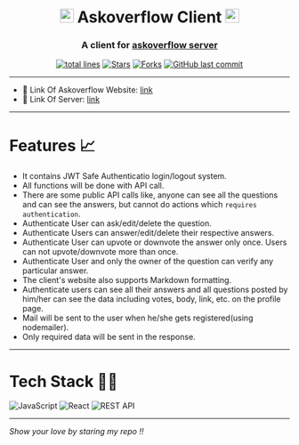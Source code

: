 <h1 align="center"><img src="https://user-images.githubusercontent.com/76911582/198497528-58826a25-b6ca-40cf-839c-b410c933e9a5.png" width="25px"/> Askoverflow Client <img src="https://user-images.githubusercontent.com/76911582/198497528-58826a25-b6ca-40cf-839c-b410c933e9a5.png" width="25px"/></h1>


<h3 align="center">A client for <a href="https://github.com/vasu-1/askoverflow-server">askoverflow server</a></h3>

<div align="center">
<a href="https://github.com/vasu-1/askoverflow-client"><img src="https://sloc.xyz/github/vasu-1/askoverflow-client?style=for-the-badge" alt="total lines"/></a>
<a href="https://github.com/vasu-1/askoverflow-client"><img src="https://img.shields.io/github/stars/vasu-1/askoverflow-client" alt="Stars"/></a>
<a href="https://github.com/vasu-1/askoverflow-client/network/members"><img src="https://img.shields.io/github/forks/vasu-1/askoverflow-client" alt="Forks"/></a>
<a href="https://github.com/vasu-1/askoverflow-client/commits"><img alt="GitHub last commit" src="https://img.shields.io/github/last-commit/vasu-1/askoverflow-client?logo=github"></a>
</div>

---

- :link: Link Of Askoverflow Website: [link](https://askoverflow.netlify.app/)
- :link: Link Of Server: [link](https://askoverflow-server.vercel.app/)

---

# Features :chart_with_upwards_trend:
- It contains JWT Safe Authenticatio login/logout system.
- All functions will be done with API call.
- There are some public API calls like, anyone can see all the questions and can see the answers, but cannot do actions which `requires authentication`.
- Authenticate User can ask/edit/delete the question.
- Authenticate Users can answer/edit/delete their respective answers.
- Authenticate User can upvote or downvote the answer only once. Users can not upvote/downvote more than once.
- Authenticate User and only the owner of the question can verify any particular answer.
- The client's website also supports Markdown formatting.
- Authenticate users can see all their answers and all questions posted by him/her can see the data including votes, body, link, etc. on the profile page.
- Mail will be sent to the user when he/she gets registered(using nodemailer).
- Only required data will be sent in the response.

---

# Tech Stack 👨‍💻

![JavaScript](https://img.shields.io/badge/javascript-%23323330.svg?logo=javascript&logoColor=%23F7DF1E)
![React](https://img.shields.io/badge/React-black?logo=JSON%20web%20tokens)
![REST API](https://img.shields.io/badge/rest%20api%20-%23323330.svg?&logo=rest&logoColor=%23F7DF1E)

---

*Show your love by staring my repo !!*
